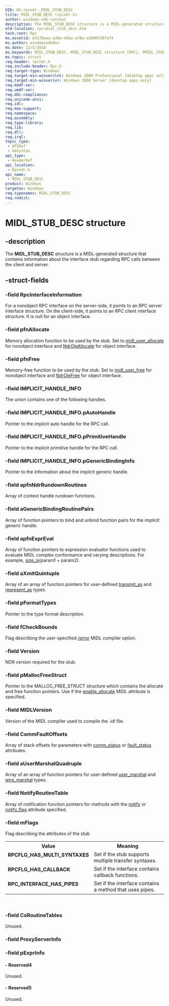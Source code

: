 ```yaml
---
UID: NS:rpcndr._MIDL_STUB_DESC
title: MIDL_STUB_DESC (rpcndr.h)
author: windows-sdk-content
description: The MIDL_STUB_DESC structure is a MIDL-generated structure that contains information about the interface stub regarding RPC calls between the client and server.
old-location: rpc\midl_stub_desc.htm
tech.root: Rpc
ms.assetid: e3178aaa-a30a-43ba-a78a-a28d6f20fa74
ms.author: windowssdkdev
ms.date: 12/5/2018
ms.keywords: MIDL_STUB_DESC, MIDL_STUB_DESC structure [RPC], PMIDL_STUB_DESC, PMIDL_STUB_DESC structure pointer [RPC], RPCFLG_HAS_CALLBACK, RPCFLG_HAS_MULTI_SYNTAXES, RPC_INTERFACE_HAS_PIPES, rpc.midl_stub_desc, rpcndr/MIDL_STUB_DESC, rpcndr/PMIDL_STUB_DESC
ms.topic: struct
req.header: rpcndr.h
req.include-header: Rpc.h
req.target-type: Windows
req.target-min-winverclnt: Windows 2000 Professional [desktop apps only]
req.target-min-winversvr: Windows 2000 Server [desktop apps only]
req.kmdf-ver: 
req.umdf-ver: 
req.ddi-compliance: 
req.unicode-ansi: 
req.idl: 
req.max-support: 
req.namespace: 
req.assembly: 
req.type-library: 
req.lib: 
req.dll: 
req.irql: 
topic_type:
 - APIRef
 - kbSyntax
api_type:
 - HeaderDef
api_location:
 - Rpcndr.h
api_name:
 - MIDL_STUB_DESC
product: Windows
targetos: Windows
req.typenames: MIDL_STUB_DESC
req.redist: 
---
```


# MIDL_STUB_DESC structure


## -description


The <b>MIDL_STUB_DESC</b> structure is a MIDL-generated structure that contains information about the interface stub regarding RPC calls between the client and server.


## -struct-fields




### -field RpcInterfaceInformation

For a nonobject RPC interface on the server-side, it points to an RPC server interface structure. On the client-side, it points to an RPC client interface structure. It is null for an object interface. 


### -field pfnAllocate

Memory allocation function to be used by the stub. Set to <a href="https://msdn.microsoft.com/">midl_user_allocate</a> for nonobject interface and <a href="https://msdn.microsoft.com/87bfc8ae-62e6-477f-98a7-caf907589b89"> NdrOleAllocate</a> for object interface.  


### -field pfnFree

Memory-free function to be used by the stub. Set to <a href="https://msdn.microsoft.com/b5d8f133-ddd9-4b92-8540-611a03835be0">midl_user_free</a> for nonobject interface and <a href="https://msdn.microsoft.com/c4289448-11bb-40d1-ae63-68521b901796"> NdrOleFree</a> for object interface.  


### -field IMPLICIT_HANDLE_INFO

The union contains one of the following handles.


### -field IMPLICIT_HANDLE_INFO.pAutoHandle

Pointer to the implicit auto handle for the RPC call.


### -field IMPLICIT_HANDLE_INFO.pPrimitiveHandle

Pointer to the implicit primitive handle for the RPC call.


### -field IMPLICIT_HANDLE_INFO.pGenericBindingInfo

Pointer to the information about the implicit generic handle.


### -field apfnNdrRundownRoutines

Array of context handle rundown functions.


### -field aGenericBindingRoutinePairs

Array of function pointers to bind and unbind function pairs for the implicit generic handle.


### -field apfnExprEval

Array of function pointers to expression evaluator functions used to evaluate MIDL complex conformance and varying descriptions. For example, <a href="https://msdn.microsoft.com/1f3f3629-f668-460d-86fd-16ef22449973">size_is</a>(param1 + param2). 


### -field aXmitQuintuple

Array of an array of function pointers for user-defined <a href="https://msdn.microsoft.com/3dd1a242-03ec-49b4-ac96-87ef186e41d2">transmit_as</a> and <a href="https://msdn.microsoft.com/">represent_as</a>  types.


### -field pFormatTypes

Pointer to the type format description.


### -field fCheckBounds

Flag describing the user-specified <a href="https://msdn.microsoft.com/abd3616a-2d2c-4a7d-bf3a-c84a43387894">/error</a> MIDL compiler option.


### -field Version

NDR version required for the stub.


### -field pMallocFreeStruct

Pointer to the MALLOC_FREE_STRUCT structure which contains the allocate and free function pointers. Use if the <a href="https://msdn.microsoft.com/3a232a82-f114-4d8c-8b71-cf8860c77db3">enable_allocate</a> MIDL attribute is specified.


### -field MIDLVersion

Version of the MIDL compiler used to compile the .idl file.


### -field CommFaultOffsets

Array of stack offsets for parameters with <a href="https://msdn.microsoft.com/">comm_status</a> or <a href="https://msdn.microsoft.com/9da7bd3d-cef0-4ad4-b2a4-3f8aa156e8e0">fault_status</a> attributes. 


### -field aUserMarshalQuadruple

Array of an array of function pointers for user-defined <a href="https://msdn.microsoft.com/">user_marshal</a> and <a href="https://msdn.microsoft.com/51969f2c-7390-42c4-8aa6-ba12fdb22d23">wire_marshal</a>  types.


### -field NotifyRoutineTable

Array of notification function pointers for methods with the <a href="https://msdn.microsoft.com/">notify</a> or <a href="https://msdn.microsoft.com/a40b7114-d2e3-40c1-a0b1-599428188611">notify_flag</a> attribute specified.


### -field mFlags

Flag describing the attributes of the stub

<table>
<tr>
<th>Value</th>
<th>Meaning</th>
</tr>
<tr>
<td width="40%"><a id="RPCFLG_HAS_MULTI_SYNTAXES"></a><a id="rpcflg_has_multi_syntaxes"></a><dl>
<dt><b>RPCFLG_HAS_MULTI_SYNTAXES</b></dt>
</dl>
</td>
<td width="60%">
Set if the stub supports multiple transfer syntaxes.

</td>
</tr>
<tr>
<td width="40%"><a id="RPCFLG_HAS_CALLBACK"></a><a id="rpcflg_has_callback"></a><dl>
<dt><b>RPCFLG_HAS_CALLBACK</b></dt>
</dl>
</td>
<td width="60%">
Set if the interface contains callback  functions.

</td>
</tr>
<tr>
<td width="40%"><a id="RPC_INTERFACE_HAS_PIPES"></a><a id="rpc_interface_has_pipes"></a><dl>
<dt><b>RPC_INTERFACE_HAS_PIPES</b></dt>
</dl>
</td>
<td width="60%">
Set if the interface contains a method that uses pipes.

</td>
</tr>
</table>
 


### -field CsRoutineTables

Unused.


### -field ProxyServerInfo

 


### -field pExprInfo

 




#### - Reserved4

Unused.


#### - Reserved5

Unused.

